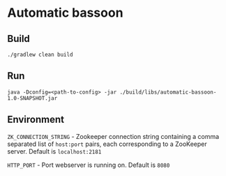 # Automatic bassoon

## Build

```
./gradlew clean build
```

## Run

```
java -Dconfig=<path-to-config> -jar ./build/libs/automatic-bassoon-1.0-SNAPSHOT.jar
```

## Environment

`ZK_CONNECTION_STRING` - Zookeeper connection string containing a comma separated list of `host:port` pairs,
each corresponding to a ZooKeeper server. Default is `localhost:2181`

`HTTP_PORT` - Port webserver is running on. Default is `8080`

